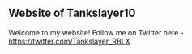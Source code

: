 ## Website of Tankslayer10

Welcome to my website! Follow me on Twitter here - https://twitter.com/Tankslayer_RBLX
